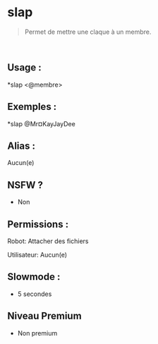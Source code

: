 # slap

> Permet de mettre une claque à un membre.

<br>

## Usage :

*slap <@membre>

## Exemples :

*slap @Mr¤KayJayDee

## Alias :

Aucun(e)

## NSFW ?

- Non

## Permissions :

Robot: Attacher des fichiers
<br>

Utilisateur: Aucun(e)

## Slowmode :

- 5 secondes

## Niveau Premium

- Non premium